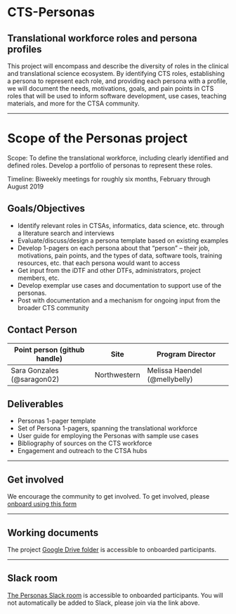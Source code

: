 # CTS-Personas
## Translational workforce roles and persona profiles

This project will encompass and describe the diversity of roles in the clinical and translational science ecosystem. By identifying CTS roles, establishing a persona to represent each role, and providing each persona with a profile, we will document the needs, motivations, goals, and pain points in CTS roles that will be used to inform software development, use cases, teaching materials, and more for the CTSA community. 
_______________

# Scope of the Personas project

Scope: To define the translational workforce, including clearly identified and defined roles. Develop a portfolio of personas to represent these roles.

Timeline: Biweekly meetings for roughly six months, February through August 2019

## Goals/Objectives
* Identify relevant roles in CTSAs, informatics, data science, etc. through a literature search and interviews
* Evaluate/discuss/design a persona template based on existing examples
* Develop 1-pagers on each persona about that “person” – their job, motivations, pain points, and the types of data, software tools, training resources, etc. that each persona would want to access
* Get input from the iDTF and other DTFs, administrators, project members, etc.
* Develop exemplar use cases and documentation to support use of the personas.
* Post with documentation and a mechanism for ongoing input from the broader CTS community

## Contact Person

| **Point person (github handle)**  | **Site** | **Program Director** |
| ---| --- | --- |
| Sara Gonzales (@saragon02) | Northwestern | Melissa Haendel (@mellybelly)  |


## Deliverables
* Personas 1-pager template
* Set of Persona 1-pagers, spanning the translational workforce
* User guide for employing the Personas with sample use cases
* Bibliography of sources on the CTS workforce
* Engagement and outreach to the CTSA hubs
___________________________________________________
## Get involved

We encourage the community to get involved. To get involved, please [onboard using this form](http://bit.ly/cd2h-onboarding-form)
___________________________________________

## Working documents

The project [Google Drive folder](https://drive.google.com/drive/folders/1LaT73sENCsZ3Y9IaeNSfsLseKxj3fmdv?usp=sharing) is accessible to onboarded participants.
_____________________

## Slack room
[The Personas Slack room](https://cd2h.slack.com/?redir=%2Fmessages%2FCE75A2EF3) is accessible to onboarded participants. You will not automatically be added to Slack, please join via the link above.
